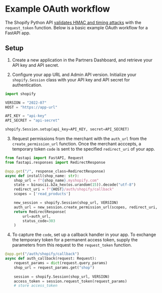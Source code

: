 # Example OAuth workflow

The Shopify Python API [validates HMAC and timing attacks](https://shopify.dev/apps/auth/oauth/getting-started#step-2-verify-the-installation-request) with the `request_token` function. Below is a basic example OAuth workflow for a FastAPI app. 


## Setup

1. Create a new application in the Partners Dashboard, and retrieve your API key and API secret.

2. Configure your app URL and Admin API version. Initialize your `shopify.Session` class with your API key and API secret for authentication.

```python
import shopify

VERSION = "2022-07"
HOST = "https://app-url"

API_KEY = "api-key"
API_SECRET = "api-secret"

shopify.Session.setup(api_key=API_KEY, secret=API_SECRET)
``` 

3. Request permissions from the merchant with the `auth_url` from the `create_permission_url` function. Once the merchant acccepts, a temporary token `code` is sent to the specified `redirect_uri` of your app.

```python
from fastapi import FastAPI, Request
from fastapi.responses import RedirectResponse

@app.get("/", response_class=RedirectResponse)
async def install(shop_name: str):
    shop_url = f"{shop_name}.myshopify.com"
    state = binascii.b2a_hex(os.urandom(15)).decode("utf-8")
    redirect_uri = f"{HOST}/auth/shopify/callback"
    scopes = ['read_products']

    new_session = shopify.Session(shop_url, VERSION)
    auth_url = new_session.create_permission_url(scopes, redirect_uri, state)
    return RedirectResponse(
        url=auth_url, 
        status_code=303
    )
```

4. To capture the `code`, set up a callback handler in your app. To exchange the temporary token for a permanent access token, supply the parameters from this request to the `request_token` function. 

```python
@app.get("/auth/shopify/callback")
async def auth_callback(request: Request):
    request_params = dict(request.query_params)
    shop_url = request_params.get("shop")
    
    session = shopify.Session(shop_url, VERSION)
    access_token = session.request_token(request_params)
    # store access_token
```


